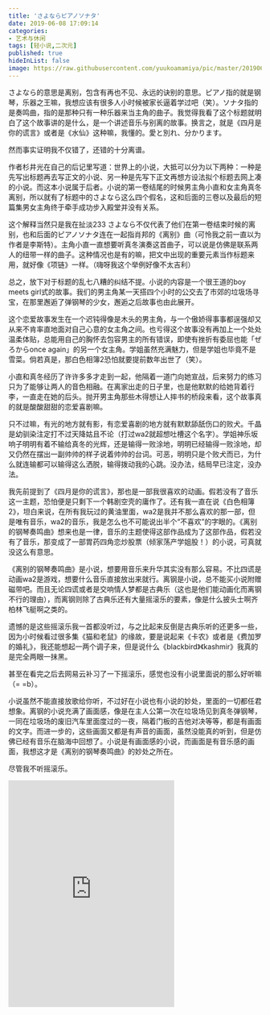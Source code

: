 ```yaml
---
title: 'さよならピアノソナタ'
date: 2019-06-08 17:09:14
categories:
- 艺术与休闲
tags: [轻小说,二次元]
published: true
hideInList: false
image: https://raw.githubusercontent.com/yuukoamamiya/pic/master/20190608171129.jpg
---
```

さよなら的意思是离别，包含有再也不见、永远的诀别的意思。ピアノ指的就是钢琴，乐器之王嘛，我想应该有很多人小时候被家长逼着学过吧（笑）。ソナタ指的是奏鸣曲，指的是那种只有一种乐器来当主角的曲子。我觉得我看了这个标题就明白了这个故事讲的是什么，是一个讲述音乐与别离的故事。换言之，就是《四月是你的谎言》或者是《水仙》这种嘛，我懂的。愛と別れ、分かります。

 <!-- more --> 

然而事实证明我不仅错了，还错的十分离谱。

作者杉井光在自己的后记里写道：世界上的小说，大抵可以分为以下两种：一种是先写出标题再去写正文的小说、另一种是先写下正文再想方设法拟个标题去网上凑的小说。而这本小说属于后者。小说的第一卷结尾的时候男主角小直和女主角真冬离别，所以就有了标题中的さよなら这么四个假名，这和后面的三卷以及最后的短篇集男女主角终于牵手成功步入殿堂并没有关系。

这个解释当然只是我在扯淡233 さよなら不仅代表了他们在第一卷结束时候的离别，也和后面的ピアノソナタ连在一起指肖邦的《离别》曲（可怜我之前一直以为作者是李斯特）。主角小直一直想要听真冬演奏这首曲子，可以说是仿佛是联系两人的纽带一样的曲子。这种情况也是有的嘛，把文中出现的重要元素当作标题来用，就好像《项链》一样。（嗨呀我这个举例好像不太吉利）

总之，放下对于标题的乱七八糟的纠结不提。小说的内容是一个很王道的boy meets girl式的故事。我们的男主角某一天搭四个小时的公交去了市郊的垃圾场寻宝，在那里邂逅了弹钢琴的少女，邂逅之后故事也由此展开。

这个恋爱故事发生在一个迟钝得像是木头的男主角，与一个傲娇得事事都逞强却又从来不肯率直地面对自己心意的女主角之间。也亏得这个故事没有再加上一个处处温柔体贴，总能用自己的胸怀去包容男主的所有错误，即使有挫折有委屈也能「ぜろからonce again」的另一个女主角。学姐虽然充满魅力，但是学姐也毕竟不是雪菜。倘若真是，那白色相簿2恐怕就要提前数年出世了（笑）。

小直和真冬经历了许许多多才走到一起，他隔着一道门向她宣战，后来努力的练习只为了能够让两人的音色相融。在离家出走的日子里，也是他默默的给她背着行李，一直走在她的后头。抛开男主角那些木得想让人摔书的桥段来看，这个故事真的就是酸酸甜甜的恋爱喜剧嘛。

只不过嘛，有光的地方就有影，有恋爱喜剧的地方就有默默舔舐伤口的败犬。千晶是幼驯染注定打不过天降姑且不论（打过wa2就超想吐槽这个名字）。学姐神乐坂响子明明有着不输给真冬的光辉，还是输得一败涂地，明明已经输得一败涂地，却又仍然在摆出一副帅帅的样子说着帅帅的台词。可恶，明明只是个败犬而已，为什么就连输都可以输得这么洒脱，输得拨动我的心跳。没办法，结局早已注定，没办法。

我先前提到了《四月是你的谎言》，那也是一部我很喜欢的动画。假若没有了音乐这一主题，恐怕便是只剩下一个韩剧空壳的庸作了。还有我一直在说《白色相簿2》，坦白来说，在所有我玩过的黄油里面，wa2是我并不那么喜欢的那一部，但是唯有音乐，wa2的音乐，我是怎么也不可能说出半个“不喜欢”的字眼的。《离别的钢琴奏鸣曲》想来也是一律，音乐的主题使得这部作品成为了这部作品，假若没有了音乐，那变成了一部胃药四角恋炒股票（倾家荡产学姐股！）的小说，可真就没这么有意思。

《离别的钢琴奏鸣曲》是小说，想要用音乐来升华其实没有那么容易。不比四谎是动画wa2是游戏，想要什么音乐直接放出来就行。离钢是小说，总不能买小说附赠磁带吧。而且无论四谎或者是交响情人梦都是古典乐（这也是他们能动画化而离钢不行的理由），而离钢则除了古典乐还有大量摇滚乐的要素，像是什么披头士啊齐柏林飞艇啊之类的。

遗憾的是这些摇滚乐我一首都没听过，与之比起来反倒是古典乐听的还更多一些，因为小时候看过很多集《猫和老鼠》的缘故，要是说起来《卡农》或者是《费加罗的婚礼》，我还能想起一两个调子来，但是说什么《blackbird》《kashmir》我真的是完全两眼一抹黑。

甚至在看完之后去网易云补习了一下摇滚乐，感觉也没有小说里面说的那么好听嘛（= =b）。

小说虽然不能直接放歌给你听，不过好在小说也有小说的妙处，里面的一切都任君想象。离钢的小说充满了画面感，像是在主人公第一次在垃圾场见到真冬弹钢琴，一同在垃圾场的废旧汽车里面度过的一夜，隔着门板的吉他对决等等，都是有画面的文字。而进一步的，这些画面又都是有声音的画面，虽然没能真的听到，但是仿佛已经有音乐在脑海中回想了。小说是有画面感的小说，而画面是有音乐感的画面，我想这才是《离别的钢琴奏鸣曲》的妙处之所在。

尽管我不听摇滚乐。

<iframe frameborder="no" border="0" marginwidth="0" marginheight="0" width=330 height=450 src="https://music.163.com/outchain/player?type=0&id=2034101401&auto=0&height=430"></iframe>